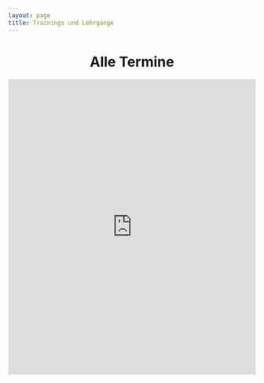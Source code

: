 ```yaml
---
layout: page
title: Trainings und Lehrgänge
---
```



<div class="container block" style="text-align: center;">
<h1>Alle Termine</h1>
<iframe src="https://calendar.google.com/calendar/embed?height=600&amp;wkst=2&amp;bgcolor=%23ffffff&amp;ctz=Europe%2FVienna&amp;src=ZnZ2cTQ5bDlmZzNjaGljcnBnbHBoZWlyYWdAZ3JvdXAuY2FsZW5kYXIuZ29vZ2xlLmNvbQ&amp;src=dnNoZm1pZXBudm04b2xzZ2I3YXZoZnB1NHNAZ3JvdXAuY2FsZW5kYXIuZ29vZ2xlLmNvbQ&amp;color=%231e73be&amp;color=%23ffad33&amp;showTitle=0&amp;showNav=1&amp;showPrint=0&amp;showCalendars=0" style="border-width:0" width="100%" height="600" frameborder="0" scrolling="no" ></iframe>
</div>